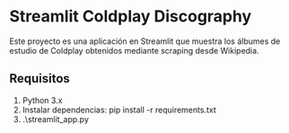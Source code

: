# Streamlit Coldplay Discography

Este proyecto es una aplicación en Streamlit que muestra los álbumes de estudio de Coldplay obtenidos mediante scraping desde Wikipedia.

## Requisitos

1. Python 3.x
2. Instalar dependencias: pip install -r requirements.txt
3. .\streamlit_app.py

